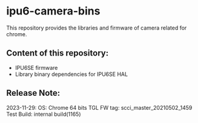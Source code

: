 # ipu6-camera-bins

This repository provides the libraries and firmware of camera related for chrome.

## Content of this repository:
* IPU6SE firmware
* Library binary dependencies for IPU6SE HAL

## Release Note:
2023-11-29:
OS:           Chrome 64 bits
TGL FW tag:   scci_master_20210502_1459
Test Build:   internal build(1165)
